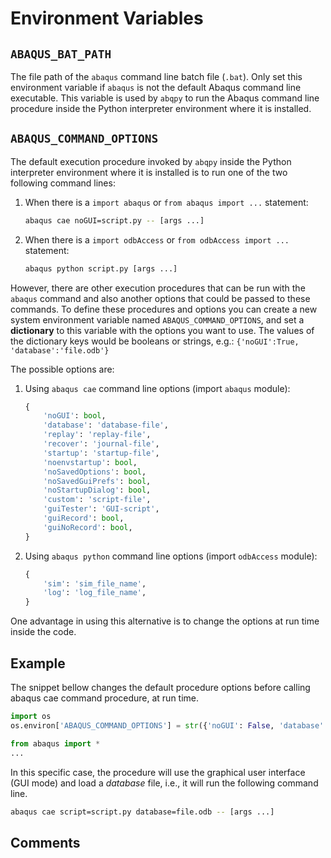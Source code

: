 # Environment Variables

## `ABAQUS_BAT_PATH`

The file path of the `abaqus` command line batch file (`.bat`). Only set this environment variable if `abaqus` is not
the default Abaqus command line executable. This variable is used by `abqpy` to run the Abaqus command line
procedure inside the Python interpreter environment where it is installed.

## `ABAQUS_COMMAND_OPTIONS`

The default execution procedure invoked by `abqpy` inside the Python interpreter
environment where it is installed is to run one of the two following command lines:

1. When there is a `import abaqus` or `from abaqus import ...` statement:

   ```sh
   abaqus cae noGUI=script.py -- [args ...]
   ```

2. When there is a `import odbAccess` or `from odbAccess import ...` statement:

   ```sh
   abaqus python script.py [args ...]
   ```

However, there are other execution procedures that can be run with the `abaqus`
command and also another options that could be passed to these commands. To define
these procedures and options you can create a new system environment variable
named `ABAQUS_COMMAND_OPTIONS`, and set a **dictionary** to this variable with the
options you want to use. The values of the dictionary keys would be booleans or
strings, e.g.: `{'noGUI':True, 'database':'file.odb'}`

The possible options are:

1. Using `abaqus cae` command line options (import `abaqus` module):

   ```python
   {
       'noGUI': bool,
       'database': 'database-file',
       'replay': 'replay-file',
       'recover': 'journal-file',
       'startup': 'startup-file',
       'noenvstartup': bool,
       'noSavedOptions': bool,
       'noSavedGuiPrefs': bool,
       'noStartupDialog': bool,
       'custom': 'script-file',
       'guiTester': 'GUI-script',
       'guiRecord': bool,
       'guiNoRecord': bool,
   }
   ```

2. Using `abaqus python` command line options (import `odbAccess` module):

   ```python
   {
       'sim': 'sim_file_name',
       'log': 'log_file_name',
   }
   ```

One advantage in using this alternative is to change the options at run time inside the code.

## Example

The snippet bellow changes the default procedure options before calling
abaqus cae command procedure, at run time.

```python
import os
os.environ['ABAQUS_COMMAND_OPTIONS'] = str({'noGUI': False, 'database':'file.odb'})

from abaqus import *
...
```

In this specific case, the procedure will use the graphical user interface (GUI mode)
and load a _database_ file, i.e., it will run the following command line.

```sh
abaqus cae script=script.py database=file.odb -- [args ...]
```

## Comments

<script
   type="text/javascript"
   src="https://utteranc.es/client.js"
   async="async"
   repo="haiiliin/abqpy"
   issue-term="pathname"
   theme="github-light"
   label="💬 comment"
   crossorigin="anonymous"
/>
